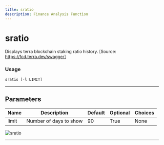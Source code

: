 ```yaml
---
title: sratio
description: Finance Analysis Function
---
```


# sratio

Displays terra blockchain staking ratio history. [Source: https://fcd.terra.dev/swagger]

### Usage

```python
sratio [-l LIMIT]
```

---

## Parameters

| Name | Description | Default | Optional | Choices |
| ---- | ----------- | ------- | -------- | ------- |
| limit | Number of days to show | 90 | True | None |

![sratio](https://user-images.githubusercontent.com/46355364/154053989-81ffd06a-db35-402b-ac27-4a5ae17158bf.png)

---

